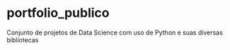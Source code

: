 # portfolio_publico
 Conjunto de projetos de Data Science com uso de Python e suas diversas bibliotecas
